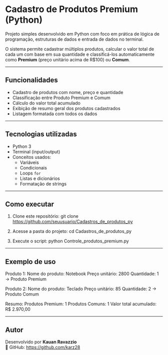 #  Cadastro de Produtos Premium (Python)

Projeto simples desenvolvido em Python com foco em prática de lógica de programação, estruturas de dados e entrada de dados no terminal.

O sistema permite cadastrar múltiplos produtos, calcular o valor total de cada um com base em sua quantidade e classificá-los automaticamente como **Premium** (preço unitário acima de R$100) ou **Comum**.

---

##  Funcionalidades

- Cadastro de produtos com nome, preço e quantidade
- Classificação entre Produto Premium e Comum
- Cálculo do valor total acumulado
- Exibição de resumo geral dos produtos cadastrados
- Listagem formatada com todos os dados

---

##  Tecnologias utilizadas

- Python 3
- Terminal (input/output)
- Conceitos usados:
  - Variáveis
  - Condicionais
  - Loops `for`
  - Listas e dicionários
  - Formatação de strings

---

##  Como executar

1. Clone este repositório:
git clone https://github.com/seuusuario/Cadastros_de_produtos_py

2. Acesse a pasta do projeto:
cd Cadastros_de_produtos_py

3. Execute o script:
python Controle_produtos_premium.py

---

##  Exemplo de uso

Produto 1:
Nome do produto: Notebook
Preço unitário: 2800
Quantidade: 1
→ Produto Premium

Produto 2:
Nome do produto: Teclado
Preço unitário: 85
Quantidade: 2
→ Produto Comum

Resumo:
Produtos Premium: 1
Produtos Comuns: 1
Valor total acumulado: R$ 2.970,00

---

##  Autor

Desenvolvido por **Kauan Ravazzio**  
🔗 GitHub: https://github.com/karz28
